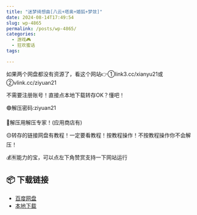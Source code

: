 ```yaml
---
title: "迷梦绮想曲[八云+塔奥+婚狐+梦敛]"
date: 2024-08-14T17:49:54
slug: wp-4865
permalink: /posts/wp-4865/
categories:
  - 游戏🎮
  - 狂欢蜜话
tags:

---
```


如果两个网盘都没有资源了，看这个网站👉①link3.cc/xianyu21或②vlink.cc/ziyuan21

不需要注册账号！直接点本地下载转存OK？懂吧！

🟢解压密码:ziyuan21

🔵解压用解压专家！(应用商店有)

🟡转存的链接网盘有教程！一定要看教程！按教程操作！不按教程操作你不会解压！

💰🈶能力的宝，可以点左下角赞赏支持一下网站运行

## 📦 下载链接
- [百度网盘](https://blziyuan21.com/pay-download/4865?key=7d5f9e2627&down_id=0)
- [本地下载](https://blziyuan21.com/pay-download/4865?key=7d5f9e2627&down_id=1)

